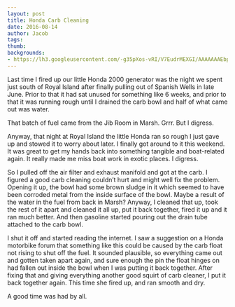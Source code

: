 ```yaml
---
layout: post
title: Honda Carb Cleaning
date: 2016-08-14
author: Jacob
tags:
thumb: 
backgrounds:
- https://lh3.googleusercontent.com/-g35pXos-vRI/V7EudrMEXGI/AAAAAAAEbpg/ThXPtt3W52o/s640/blogger-image--1270911428.jpg
---
```


Last time I fired up our little Honda 2000 generator was the night we spent just south of Royal Island after finally pulling out of Spanish Wells in late June.  Prior to that it had sat unused for something like 6 weeks, and prior to that it was running rough until I drained the carb bowl and half of what came out was water.  

That batch of fuel came from the Jib Room in Marsh.  Grrr.  But I digress.  

Anyway, that night at Royal Island the little Honda ran so rough I just gave up and stowed it to worry about later.  I finally got around to it this weekend.  It was great to get my hands back into something tangible and boat-related again.  It really made me miss boat work in exotic places.  I digress.

So I pulled off the air filter and exhaust manifold and got at the carb.  I figured a good carb cleaning couldn’t hurt and might well fix the problem.  Opening it up, the bowl had some brown sludge in it which seemed to have been corroded metal from the inside surface of the bowl.  Maybe a result of the water in the fuel from back in Marsh?  Anyway, I cleaned that up, took the rest of it apart and cleaned it all up, put it back together, fired it up and it ran much better.  And then gasoline started pouring out the drain tube attached to the carb bowl.  

I shut it off and started reading the internet.  I saw a suggestion on a Honda motorbike forum that something like this could be caused by the carb float not rising to shut off the fuel.  It sounded plausible, so everything came out and gotten taken apart again, and sure enough the pin the float hinges on had fallen out inside the bowl when I was putting it back together.  After fixing that and giving everything another good squirt of carb cleaner, I put it back together again.  This time she fired up, and ran smooth and dry.  

A good time was had by all.
